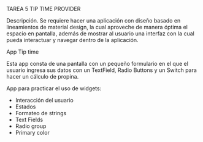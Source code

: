 TAREA 5 TIP TIME PROVIDER

Descripción.
Se requiere hacer una aplicación con diseño basado en lineamientos de material design, la cual aproveche de manera óptima el espacio en pantalla, 
además de mostrar al usuario una interfaz con la cual pueda interactuar y navegar dentro de la aplicación.


App Tip time

Esta app consta de una pantalla con un pequeño formulario en el que el usuario ingresa sus datos con un TextField, Radio Buttons y 
un Switch para hacer un cálculo de propina.

App para practicar el uso de widgets:
  -	Interacción del usuario 
  -	Estados
  -	Formateo de strings
  -	Text Fields
  -	Radio group
  -	Primary color
  
  
